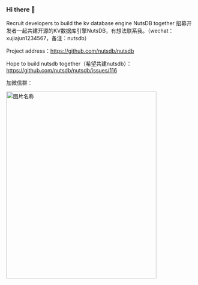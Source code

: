 ### Hi there 👋

Recruit developers to build the kv database engine NutsDB together 招募开发者一起共建开源的KV数据库引擎NutsDB，有想法联系我。（wechat：xujiajun1234567，备注：nutsdb）

Project address：https://github.com/nutsdb/nutsdb

Hope to build nutsdb together（希望共建nutsdb）：https://github.com/nutsdb/nutsdb/issues/116

加微信群：

 <img src="https://user-images.githubusercontent.com/6065007/167302056-da723a45-941e-4692-8f30-8259261441ca.png" width = "400" height = "500" alt="图片名称" align=center />


<!--
**xujiajun/xujiajun** is a ✨ _special_ ✨ repository because its `README.md` (this file) appears on your GitHub profile.

Here are some ideas to get you started:

- 🔭 I’m currently working on ...
- 🌱 I’m currently learning ...
- 👯 I’m looking to collaborate on ...
- 🤔 I’m looking for help with ...
- 💬 Ask me about ...
- 📫 How to reach me: ...
- 😄 Pronouns: ...
- ⚡ Fun fact: ...
-->
